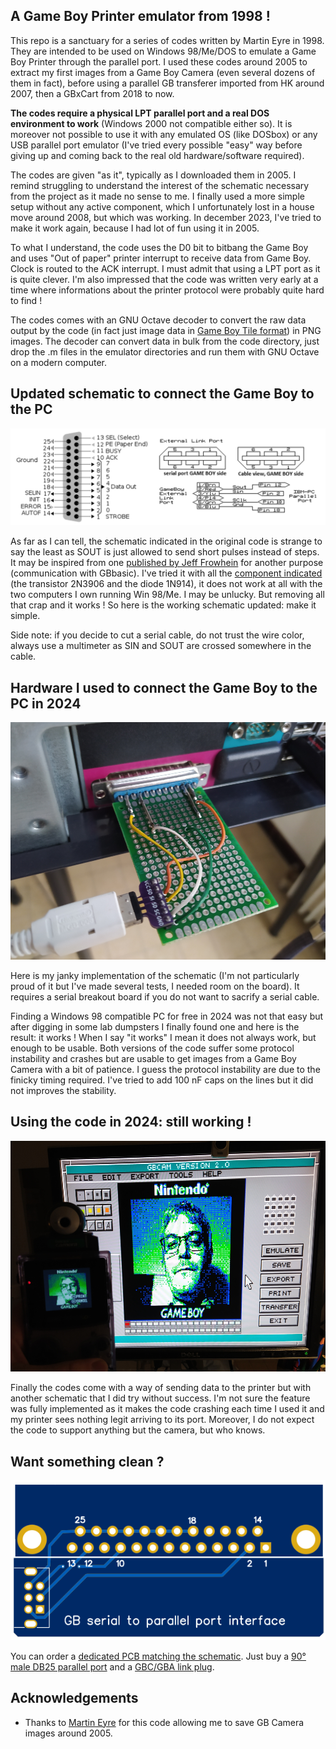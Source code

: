 ## A Game Boy Printer emulator from 1998 !

This repo is a sanctuary for a series of codes written by Martin Eyre in 1998. They are intended to be used on Windows 98/Me/DOS to emulate a Game Boy Printer through the parallel port. I used these codes around 2005 to extract my first images from a Game Boy Camera (even several dozens of them in fact), before using a parallel GB transferer imported from HK around 2007, then a GBxCart from 2018 to now. 

**The codes require a physical LPT parallel port and a real DOS environment to work** (Windows 2000 not compatible either so). It is moreover not possible to use it with any emulated OS (like DOSbox) or any USB parallel port emulator (I've tried every possible "easy" way before giving up and coming back to the real old hardware/software required).

The codes are given "as it", typically as I downloaded them in 2005. I remind struggling to understand the interest of the schematic necessary from the project as it made no sense to me. I finally used a more simple setup without any active component, which I unfortunately lost in a house move around 2008, but which was working. In december 2023, I've tried to make it work again, because I had lot of fun using it in 2005.

To what I understand, the code uses the D0 bit to bitbang the Game Boy and uses "Out of paper" printer interrupt to receive data from Game Boy. Clock is routed to the ACK interrupt. I must admit that using a LPT port as it is quite clever. I'm also impressed that the code was written very early at a time where informations about the printer protocol were probably quite hard to find !

The codes comes with an GNU Octave decoder to convert the raw data output by the code (in fact just image data in [Game Boy Tile format](https://www.huderlem.com/demos/gameboy2bpp.html)) in PNG images. The decoder can convert data in bulk from the code directory, just drop the .m files in the emulator directories and run them with GNU Octave on a modern computer.

## Updated schematic to connect the Game Boy to the PC

![Hardware](Pictures/Pinout_2024.png)

As far as I can tell, the schematic indicated in the original code is strange to say the least as SOUT is just allowed to send short pulses instead of steps. It may be inspired from one [published by Jeff Frowhein](https://www.devrs.com/gb/files/hardware.html) for another purpose (communication with GBbasic). I've tried it with all the [component indicated](https://www.devrs.com/gb/files/gb2pp7.gif) (the transistor 2N3906 and the diode 1N914), it does not work at all with the two computers I own running Win 98/Me. I may be unlucky. But removing all that crap and it works ! So here is the working schematic updated: make it simple.

Side note: if you decide to cut a serial cable, do not trust the wire color, always use a multimeter as SIN and SOUT are crossed somewhere in the cable.

## Hardware I used to connect the Game Boy to the PC in 2024

![Hardware](Pictures/Hardware.png)

Here is my janky implementation of the schematic (I'm not particularly proud of it but I've made several tests, I needed room on the board). It requires a serial breakout board if you do not want to sacrify a serial cable.

Finding a Windows 98 compatible PC for free in 2024 was not that easy but after digging in some lab dumpsters I finally found one and here is the result: it works ! When I say "it works" I mean it does not always work, but enough to be usable. Both versions of the code suffer some protocol instability and crashes but are usable to get images from a Game Boy Camera with a bit of patience. I guess the protocol instability are due to the finicky timing required. I've tried to add 100 nF caps on the lines but it did not improves the stability.

## Using the code in 2024: still working !

![Hardware](Pictures/Results.png)

Finally the codes come with a way of sending data to the printer but with another schematic that I did try without success. I'm not sure the feature was fully implemented as it makes the code crashing each time I used it and my printer sees nothing legit arriving to its port. Moreover, I do not expect the code to support anything but the camera, but who knows.

## Want something clean ?

![Hardware](PCB/PCB.png)

You can order a [dedicated PCB matching the schematic](/PCB). Just buy a [90° male DB25 parallel port](https://fr.aliexpress.com/item/1005006186899118.html) and a [GBC/GBA link plug](https://fr.aliexpress.com/item/1005006358075502.html).

## Acknowledgements

- Thanks to [Martin Eyre](https://web.archive.org/web/20000915214526/http://skyscraper.fortunecity.com/macro/730/) for this code allowing me to save GB Camera images around 2005.
